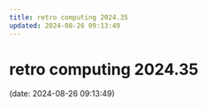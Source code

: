 ```yaml
---
title: retro computing 2024.35
updated: 2024-08-26 09:13:49
---
```


# retro computing 2024.35

(date: 2024-08-26 09:13:49)

